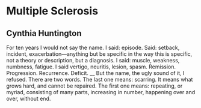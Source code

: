 # Multiple Sclerosis
## Cynthia Huntington
For ten years I would not say the name.
I said: episode. Said: setback, incident,
exacerbation—anything but be specific
in the way this is specific, not a theory
or description, but a diagnosis.
I said: muscle, weakness, numbness, fatigue.
I said vertigo, neuritis, lesion, spasm.
Remission. Progression. Recurrence. Deficit.
 __
But the name, the ugly sound of it, I refused.
There are two words. The last one means: scarring.
It means what grows hard, and cannot be repaired.
The first one means: repeating, or myriad,
consisting of many parts, increasing in number,
happening over and over, without end.